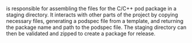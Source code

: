is responsible for assembling the files for the C/C++ pod package in a staging directory. It interacts with other parts of the project by copying necessary files, generating a podspec file from a template, and returning the package name and path to the podspec file. The staging directory can then be validated and zipped to create a package for release.